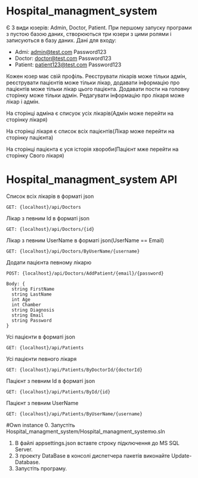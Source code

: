# Hospital_managment_system
Є 3 види юзерів: Admin, Doctor, Patient.
При першому запуску програми з пустою базою даних, створюються три юзери з цими ролями і записуються в базу даних.
Дані для входу:
* Admi: admin@test.com 
          Password123
* Doctor: doctor@test.com
            Password123
* Patient: patient123@test.com
              Password123
              
Кожен юзер має свій профіль. Реєструвати лікарів може тільки адмін, реєструвати пацієнтів може тільки лікар, додавати інформацію про пацієнтів може тільки лікар цього пацієнта.
Додавати пости на головну сторінку може тільки адмін. Редагувати інформацію про лікаря може лікар і адмін.


На сторінці адміна є списуок усіх лікарів(Адмін може перейти на сторінку лікаря)

На сторінці лікаря є список всіх пацієнтів(Лікар може перейти на сторінку пацієнта)

На сторінці пацієнта є уся історія хвороби(Пацієнт мже перейти на сторінку Свого лікаря)

# Hospital_managment_system API
Список всіх лікарів в форматі json
```
GET: {localhost}/api/Doctors
```
Лікар з певним Id в форматі json
```
GET: {localhost}/api/Doctors/{id}
```
Лікар з певним UserName в форматі json(UserName == Email)
```
GET: {localhost}/api/Doctors/ByUserName/{username}
```
Додати пацієнта певному лікарю
```
POST: {localhost}/api/Doctors/AddPatient/{email}/{password}

Body: {
  string FirstName
  string LastName
  int Age
  int Chamber
  string Diagnosis
  string Email
  string Password
}
```
Усі пацієнти в форматі json
```
GET: {localhost}/api/Patients
```
Усі пацієнти певного лікаря 
```
GET: {localhost}/api/Patients/ByDoctorId/{doctorId}
```
Пацієнт з певним Id в форматі json
```
GET: {localhost}/api/Patients/ById/{id}
```
Пацієнт з певним UserName
```
GET: {localhost}/api/Patients/ByUserName/{username}
```

#Own instance
0. Запустіть Hospital_managment_system/Hospital_managment_systemю.sln
1. В файлі appsettings.json вставте строку підключення до MS SQL Server.
2. З проекту DataBase в консолі диспетчера пакетів виконайте Update-Database.
3. Запустіть програму.
